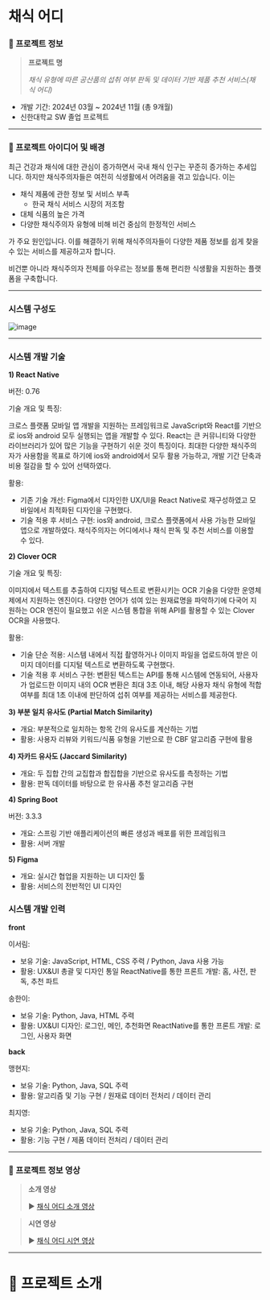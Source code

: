 # 채식 어디

### 📖 프로젝트 정보
> **프로젝트 명**
> 
> 
> *채식 유형에 따른 공산품의 섭취 여부 판독 및 데이터 기반 제품 추천 서비스(채식 어디)*
> 
- 개발 기간: 2024년 03월 ~ 2024년 11월 (총 9개월)
- 신한대학교 SW 졸업 프로젝트

---

### 💬 프로젝트 아이디어 및 배경
최근 건강과 채식에 대한 관심이 증가하면서 국내 채식 인구는 꾸준히 증가하는 추세입니다.
하지만 채식주의자들은 여전히 식생활에서 어려움을 겪고 있습니다.
이는 
- 채식 제품에 관한 정보 및 서비스 부족
  - 한국 채식 서비스 시장의 저조함
- 대체 식품의 높은 가격
- 다양한 채식주의자 유형에 비해 비건 중심의 한정적인 서비스

가 주요 원인입니다.
이를 해결하기 위해 채식주의자들이 다양한 제품 정보를 쉽게 찾을 수 있는 서비스를 제공하고자 합니다.

비건뿐 아니라 채식주의자 전체를 아우르는 정보를 통해 편리한 식생활을 지원하는 플랫폼을 구축합니다.

---

### 시스템 구성도
![image](https://github.com/user-attachments/assets/68c854fe-e8e2-4386-b334-58acac83e966)

---

### 시스템 개발 기술
**1) React Native**

버전: 0.76

기술 개요 및 특징:

크로스 플랫폼 모바일 앱 개발을 지원하는 프레임워크로 JavaScript와 React를 기반으로 ios와 android 모두 실행되는 앱을 개발할 수 있다. 
React는 큰 커뮤니티와 다양한 라이브러리가 있어 많은 기능을 구현하기 쉬운 것이 특징이다.
최대한 다양한 채식주의자가 사용함을 목표로 하기에 ios와 android에서 모두 활용 가능하고, 개발 기간 단축과 비용 절감을 할 수 있어 선택하였다.

활용: 
- 기존 기술 개선: Figma에서 디자인한 UX/UI을 React Native로 재구성하였고 모바일에서 최적화된 디자인을 구현했다.
- 기술 적용 후 서비스 구현: ios와 android, 크로스 플랫폼에서 사용 가능한 모바일 앱으로 개발하였다. 채식주의자는 어디에서나 채식 판독 및 추천 서비스를 이용할 수 있다.

**2) Clover OCR**

기술 개요 및 특징: 

이미지에서 텍스트를 추출하여 디지털 텍스트로 변환시키는 OCR 기술을 다양한 운영체제에서 지원하는 엔진이다. 
다양한 언어가 섞여 있는 원재료명을 파악하기에 다국어 지원하는 OCR 엔진이 필요했고 쉬운 시스템 통합을 위해 API를 활용할 수 있는 Clover OCR을 사용했다.

활용: 
- 기술 단순 적용: 시스템 내에서 직접 촬영하거나 이미지 파일을 업로드하여 받은 이미지 데이터를 디지털 텍스트로 변환하도록 구현했다. 
- 기술 적용 후 서비스 구현: 변환된 텍스트는 API를 통해 시스템에 연동되어, 사용자가 업로드한 이미지 내의 OCR 변환은 최대 3초 이내, 해당 사용자 채식 유형에 적합 여부를 최대 1초 이내에 판단하여 섭취 여부를 제공하는 서비스를 제공한다. 

**3) 부분 일치 유사도 (Partial Match Similarity)**
- 개요: 부분적으로 일치하는 항목 간의 유사도를 계산하는 기법
- 활용: 사용자 리뷰와 키워드/식품 유형을 기반으로 한 CBF 알고리즘 구현에 활용

**4) 자카드 유사도 (Jaccard Similarity)**
- 개요: 두 집합 간의 교집합과 합집합을 기반으로 유사도를 측정하는 기법
- 활용: 판독 데이터를 바탕으로 한 유사품 추천 알고리즘 구현

**4) Spring Boot**

버전: 3.3.3

- 개요: 스프링 기반 애플리케이션의 빠른 생성과 배포를 위한 프레임워크
- 활용: 서버 개발

**5) Figma**
- 개요: 실시간 협업을 지원하는 UI 디자인 툴
- 활용: 서비스의 전반적인 UI 디자인

### 시스템 개발 인력
**front**

이서림:
- 보유 기술: JavaScript, HTML, CSS 주력 / Python, Java 사용 가능
- 활용: UX&UI 총괄 및 디자인 통일 
	ReactNative를 통한 프론트 개발: 홈, 사전, 판독, 추천 파트

송한이:
- 보유 기술: Python, Java, HTML 주력
- 활용: UX&UI 디자인: 로그인, 메인, 추천화면 
	ReactNative를 통한 프론트 개발: 로그인, 사용자 화면

**back**

맹현지:
- 보유 기술: Python, Java, SQL 주력
- 활용: 알고리즘 및 기능 구현 / 원재료 데이터 전처리 / 데이터 관리
  
최지영:
- 보유 기술: Python, Java, SQL 주력
- 활용: 기능 구현 / 제품 데이터 전처리 / 데이터 관리

---

### 📖 프로젝트 정보 영상
> **소개 영상**
> 
> ▶️ [채식 어디 소개 영상](https://youtu.be/eAx9oLKwpAM)

> **시연 영상**
> 
> ▶️ [채식 어디 시연 영상](https://youtu.be/PUEc9VYo3kM)

---

# 📖 프로젝트 소개
